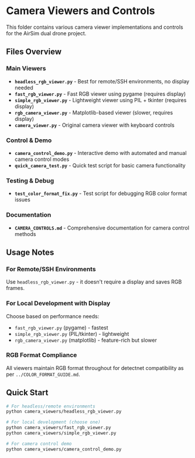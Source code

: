 # Camera Viewers and Controls

This folder contains various camera viewer implementations and controls for the AirSim dual drone project.

## Files Overview

### Main Viewers
- **`headless_rgb_viewer.py`** - Best for remote/SSH environments, no display needed
- **`fast_rgb_viewer.py`** - Fast RGB viewer using pygame (requires display)
- **`simple_rgb_viewer.py`** - Lightweight viewer using PIL + tkinter (requires display)
- **`rgb_camera_viewer.py`** - Matplotlib-based viewer (slower, requires display)
- **`camera_viewer.py`** - Original camera viewer with keyboard controls

### Control & Demo
- **`camera_control_demo.py`** - Interactive demo with automated and manual camera control modes
- **`quick_camera_test.py`** - Quick test script for basic camera functionality

### Testing & Debug
- **`test_color_format_fix.py`** - Test script for debugging RGB color format issues

### Documentation
- **`CAMERA_CONTROLS.md`** - Comprehensive documentation for camera control methods

## Usage Notes

### For Remote/SSH Environments
Use `headless_rgb_viewer.py` - it doesn't require a display and saves RGB frames.

### For Local Development with Display
Choose based on performance needs:
- `fast_rgb_viewer.py` (pygame) - fastest
- `simple_rgb_viewer.py` (PIL/tkinter) - lightweight  
- `rgb_camera_viewer.py` (matplotlib) - feature-rich but slower

### RGB Format Compliance
All viewers maintain RGB format throughout for detectnet compatibility as per `../COLOR_FORMAT_GUIDE.md`.

## Quick Start

```bash
# For headless/remote environments
python camera_viewers/headless_rgb_viewer.py

# For local development (choose one)
python camera_viewers/fast_rgb_viewer.py
python camera_viewers/simple_rgb_viewer.py

# For camera control demo
python camera_viewers/camera_control_demo.py
``` 